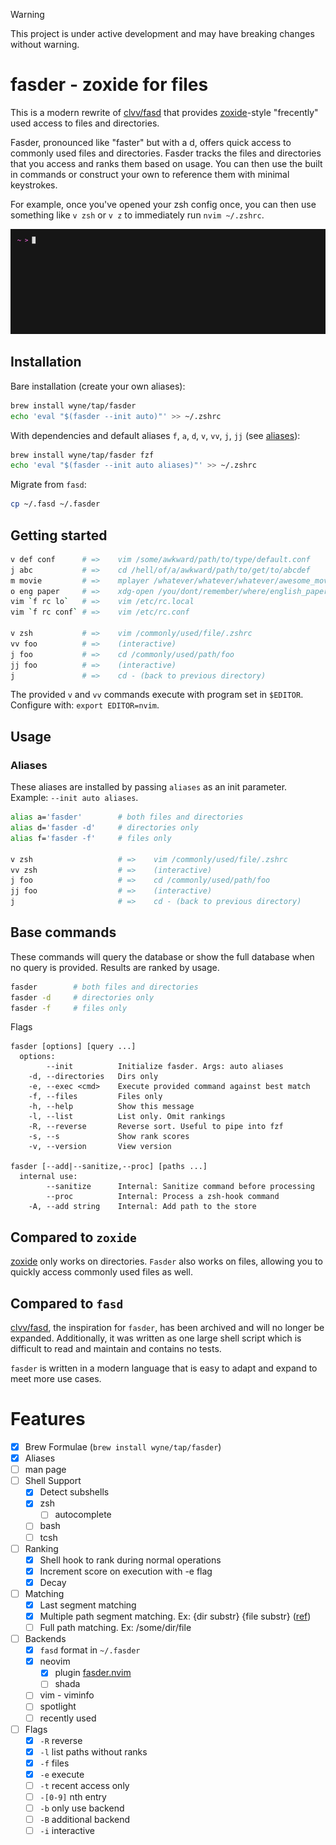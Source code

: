 > [!WARNING]
> This project is under active development and may have breaking changes without warning.

# fasder - zoxide for files

This is a modern rewrite of [clvv/fasd](http://github.com/clvv/fasd) that provides
[zoxide](https://github.com/ajeetdsouza/zoxide)-style "frecently" used access to files and directories.

Fasder, pronounced like "faster" but with a d, offers quick access to commonly
used files and directories. Fasder tracks the files and directories that you access
and ranks them based on usage. You can then use the built in commands or
construct your own to reference them with minimal keystrokes.

For example, once you've opened your zsh config once, you can then use something
like `v zsh` or `v z` to immediately run `nvim ~/.zshrc`.

![Demo](./demo.gif)

## Installation

Bare installation (create your own aliases):

```bash
brew install wyne/tap/fasder
echo 'eval "$(fasder --init auto)"' >> ~/.zshrc
```

With dependencies and default aliases `f`, `a`, `d`, `v`, `vv`, `j`, `jj` (see [aliases](#aliases)):

```bash
brew install wyne/tap/fasder fzf
echo 'eval "$(fasder --init auto aliases)"' >> ~/.zshrc
```

Migrate from `fasd`:

```bash
cp ~/.fasd ~/.fasder
```

## Getting started

```bash
v def conf      # =>    vim /some/awkward/path/to/type/default.conf
j abc           # =>    cd /hell/of/a/awkward/path/to/get/to/abcdef
m movie         # =>    mplayer /whatever/whatever/whatever/awesome_movie.mp4
o eng paper     # =>    xdg-open /you/dont/remember/where/english_paper.pdf
vim `f rc lo`   # =>    vim /etc/rc.local
vim `f rc conf` # =>    vim /etc/rc.conf

v zsh           # =>    vim /commonly/used/file/.zshrc
vv foo          # =>    (interactive)
j foo           # =>    cd /commonly/used/path/foo
jj foo          # =>    (interactive)
j               # =>    cd - (back to previous directory)
```

The provided `v` and `vv` commands execute with program set in `$EDITOR`.
Configure with: `export EDITOR=nvim`.

## Usage

### Aliases

These aliases are installed by passing `aliases` as an init parameter.
Example: `--init auto aliases`.

```bash
alias a='fasder'        # both files and directories
alias d='fasder -d'     # directories only
alias f='fasder -f'     # files only

v zsh                   # =>    vim /commonly/used/file/.zshrc
vv zsh                  # =>    (interactive)
j foo                   # =>    cd /commonly/used/path/foo
jj foo                  # =>    (interactive)
j                       # =>    cd - (back to previous directory)
```

## Base commands

These commands will query the database or show the full database when no
query is provided. Results are ranked by usage.

```bash
fasder        # both files and directories
fasder -d     # directories only
fasder -f     # files only
```

Flags

```
fasder [options] [query ...]
  options:
        --init          Initialize fasder. Args: auto aliases
    -d, --directories   Dirs only
    -e, --exec <cmd>    Execute provided command against best match
    -f, --files         Files only
    -h, --help          Show this message
    -l, --list          List only. Omit rankings
    -R, --reverse       Reverse sort. Useful to pipe into fzf
    -s, --s             Show rank scores
    -v, --version       View version

fasder [--add|--sanitize,--proc] [paths ...]
  internal use:
        --sanitize      Internal: Sanitize command before processing
        --proc          Internal: Process a zsh-hook command
    -A, --add string    Internal: Add path to the store
```

## Compared to `zoxide`

[zoxide](https://github.com/ajeetdsouza/zoxide) only works on directories.
`Fasder` also works on files, allowing you to quickly access commonly used files as well.

## Compared to `fasd`

[clvv/fasd](http://github.com/clvv/fasd), the inspiration for `fasder`, has been
archived and will no longer be expanded. Additionally, it was written as
one large shell script which is difficult to read and maintain and contains no tests.

`fasder` is written in a modern language that is easy to adapt and expand to meet
more use cases.

# Features

- [x] Brew Formulae (`brew install wyne/tap/fasder`)
- [x] Aliases
- [ ] man page
- [ ] Shell Support
  - [x] Detect subshells
  - [x] zsh
    - [ ] autocomplete
  - [ ] bash
  - [ ] tcsh
- [ ] Ranking
  - [x] Shell hook to rank during normal operations
  - [x] Increment score on execution with -e flag
  - [x] Decay
- [ ] Matching
  - [x] Last segment matching
  - [x] Multiple path segment matching. Ex: {dir substr} {file substr} ([ref](https://github.com/clvv/fasd?tab=readme-ov-file#matching))
  - [ ] Full path matching. Ex: /some/dir/file
- [ ] Backends
  - [x] `fasd` format in `~/.fasder`
  - [x] neovim
    - [x] plugin [fasder.nvim](https://github.com/wyne/fasder.nvim)
    - [ ] shada
  - [ ] vim - viminfo
  - [ ] spotlight
  - [ ] recently used
- [ ] Flags
  - [x] `-R` reverse
  - [x] `-l` list paths without ranks
  - [x] `-f` files
  - [x] `-e` execute
  - [ ] `-t` recent access only
  - [ ] `-[0-9]` nth entry
  - [ ] `-b` only use backend
  - [ ] `-B` additional backend
  - [ ] `-i` interactive
